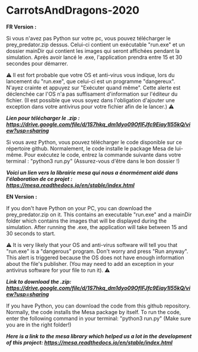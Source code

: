 ﻿# CarrotsAndDragons-2020

__FR Version :__

Si vous n'avez pas Python sur votre pc, vous pouvez télécharger le prey_predator.zip dessus.
Celui-ci contient un exécutable "run.exe" et un dossier mainDir qui contient les images qui seront affichées pendant la simulation.
Après avoir lancé le .exe, l'application prendra entre 15 et 30 secondes pour démarrer.  

⚠ Il est fort probable que votre OS et anti-virus vous indique, lors du lancement du "run.exe", que celui-ci est un programme "dangereux". N'ayez crainte et appuyez sur "Exécuter quand même". Cette alerte est déclenchée car l'OS n'a pas suffisament d'information sur l'éditeur du fichier. (Il est possible que vous soyez dans l'obligation d'ajouter une exception dans votre antivirus pour votre fichier afin de le lancer.) ⚠


___Lien pour télécharger le .zip : https://drive.google.com/file/d/1S7hkq_dm1dyo09OfIFJfc9Eiay1I55kQ/view?usp=sharing___


Si vous avez Python, vous pouvez télécharger le code disponible sur ce répertoire github. 
Normalement, le code installe le package Mesa de lui-même. 
Pour exécutez le code, entrez la commande suivante dans votre terminal : "python3 run.py" (Assurez-vous d'être dans le bon dossier !)

___Voici un lien vers la librairie mesa qui nous a énormément aidé dans l'élaboration de ce projet : https://mesa.readthedocs.io/en/stable/index.html___


__EN Version :__

If you don't have Python on your PC, you can download the prey_predator.zip on it.
This contains an executable "run.exe" and a mainDir folder which contains the images that will be displayed during the simulation.
After running the .exe, the application will take between 15 and 30 seconds to start.  

⚠ It is very likely that your OS and anti-virus software will tell you that "run.exe" is a "dangerous" program. Don't worry and press "Run anyway". This alert is triggered because the OS does not have enough information about the file's publisher. (You may need to add an exception in your antivirus software for your file to run it). ⚠


___Link to download the .zip: https://drive.google.com/file/d/1S7hkq_dm1dyo09OfIFJfc9Eiay1I55kQ/view?usp=sharing___


If you have Python, you can download the code from this github repository. 
Normally, the code installs the Mesa package by itself. 
To run the code, enter the following command in your terminal: "python3 run.py" (Make sure you are in the right folder!)


___Here is a link to the mesa library which helped us a lot in the development of this project: https://mesa.readthedocs.io/en/stable/index.html___


